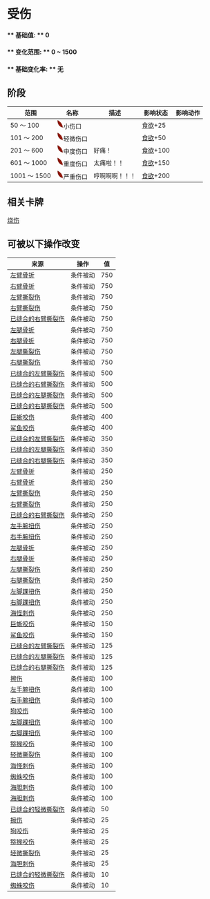 # 受伤  
#### ** 基础值: ** 0   
#### ** 变化范围: ** 0 ~ 1500  
#### ** 基础变化率: ** 无   
## 阶段  
范围  |  名称  |  描述  |  影响状态  |  影响动作  
----  |  ----  |  ----  |  ----  |  ----  
50 ～ 100  |  <img decoding="async" src="Sprite/Laceration.png" href="a.md" style="max-width:20px;max-height:20px;">小伤口  |    |  [食欲](Appetite.md)+25  |    
101 ～ 200  |  <img decoding="async" src="Sprite/Laceration.png" href="a.md" style="max-width:20px;max-height:20px;">轻微伤口  |    |  [食欲](Appetite.md)+50  |    
201 ～ 600  |  <img decoding="async" src="Sprite/Laceration.png" href="a.md" style="max-width:20px;max-height:20px;">中度伤口  |  好痛！  |  [食欲](Appetite.md)+100  |    
601 ～ 1000  |  <img decoding="async" src="Sprite/Laceration.png" href="a.md" style="max-width:20px;max-height:20px;">重度伤口  |  太痛啦！！  |  [食欲](Appetite.md)+150  |    
1001 ～ 1500  |  <img decoding="async" src="Sprite/Laceration.png" href="a.md" style="max-width:20px;max-height:20px;">严重伤口  |  哼啊啊啊！！！  |  [食欲](Appetite.md)+200  |    
## 相关卡牌  
[烧伤](Burns.md)  
## 可被以下操作改变  
来源  |  操作  |  值  
----  |  ----  |  ----  
[左臂骨折](W_ArmFractureL.md)  |  条件被动  |  750  
[右臂骨折](W_ArmFractureR.md)  |  条件被动  |  750  
[左臂撕裂伤](W_ArmLacerationL.md)  |  条件被动  |  750  
[右臂撕裂伤](W_ArmLacerationR.md)  |  条件被动  |  750  
[已缝合的右臂撕裂伤](W_ArmLacerationRStitched.md)  |  条件被动  |  750  
[左腿骨折](W_LegFractureL.md)  |  条件被动  |  750  
[右腿骨折](W_LegFractureR.md)  |  条件被动  |  750  
[左腿撕裂伤](W_LegLacerationL.md)  |  条件被动  |  750  
[右腿撕裂伤](W_LegLacerationR.md)  |  条件被动  |  750  
[已缝合的左臂撕裂伤](W_ArmLacerationLStitched.md)  |  条件被动  |  500  
[已缝合的右臂撕裂伤](W_ArmLacerationRStitched.md)  |  条件被动  |  500  
[已缝合的左腿撕裂伤](W_LegLacerationLStitched.md)  |  条件被动  |  500  
[已缝合的右腿撕裂伤](W_LegLacerationRStitched.md)  |  条件被动  |  500  
[巨蜥咬伤](W_MonitorBite.md)  |  条件被动  |  400  
[鲨鱼咬伤](W_SharkBite.md)  |  条件被动  |  400  
[已缝合的左臂撕裂伤](W_ArmLacerationLStitched.md)  |  条件被动  |  350  
[已缝合的左腿撕裂伤](W_LegLacerationLStitched.md)  |  条件被动  |  350  
[已缝合的右腿撕裂伤](W_LegLacerationRStitched.md)  |  条件被动  |  350  
[左臂骨折](W_ArmFractureL.md)  |  条件被动  |  250  
[右臂骨折](W_ArmFractureR.md)  |  条件被动  |  250  
[左臂撕裂伤](W_ArmLacerationL.md)  |  条件被动  |  250  
[右臂撕裂伤](W_ArmLacerationR.md)  |  条件被动  |  250  
[已缝合的右臂撕裂伤](W_ArmLacerationRStitched.md)  |  条件被动  |  250  
[左手腕扭伤](W_ArmSprainedL.md)  |  条件被动  |  250  
[右手腕扭伤](W_ArmSprainedR.md)  |  条件被动  |  250  
[左腿骨折](W_LegFractureL.md)  |  条件被动  |  250  
[右腿骨折](W_LegFractureR.md)  |  条件被动  |  250  
[左腿撕裂伤](W_LegLacerationL.md)  |  条件被动  |  250  
[右腿撕裂伤](W_LegLacerationR.md)  |  条件被动  |  250  
[左脚踝扭伤](W_LegSprainedL.md)  |  条件被动  |  250  
[右脚踝扭伤](W_LegSprainedR.md)  |  条件被动  |  250  
[海怪刺伤](W_SeahoundSting.md)  |  条件被动  |  250  
[巨蜥咬伤](W_MonitorBite.md)  |  条件被动  |  150  
[鲨鱼咬伤](W_SharkBite.md)  |  条件被动  |  150  
[已缝合的左臂撕裂伤](W_ArmLacerationLStitched.md)  |  条件被动  |  125  
[已缝合的左腿撕裂伤](W_LegLacerationLStitched.md)  |  条件被动  |  125  
[已缝合的右腿撕裂伤](W_LegLacerationRStitched.md)  |  条件被动  |  125  
[擦伤](W_Abrasion.md)  |  条件被动  |  100  
[左手腕扭伤](W_ArmSprainedL.md)  |  条件被动  |  100  
[右手腕扭伤](W_ArmSprainedR.md)  |  条件被动  |  100  
[狗咬伤](W_DogBite.md)  |  条件被动  |  100  
[左脚踝扭伤](W_LegSprainedL.md)  |  条件被动  |  100  
[右脚踝扭伤](W_LegSprainedR.md)  |  条件被动  |  100  
[猕猴咬伤](W_MacaqueBite.md)  |  条件被动  |  100  
[轻微撕裂伤](W_MinorLaceration.md)  |  条件被动  |  100  
[海怪刺伤](W_SeahoundSting.md)  |  条件被动  |  100  
[蜘蛛咬伤](W_SpiderBite.md)  |  条件被动  |  100  
[海胆刺伤](W_UrchinWound.md)  |  条件被动  |  100  
[海胆刺伤](W_UrchinWoundSpines.md)  |  条件被动  |  100  
[已缝合的轻微撕裂伤](W_MinorLacerationStitched.md)  |  条件被动  |  50  
[擦伤](W_Abrasion.md)  |  条件被动  |  25  
[狗咬伤](W_DogBite.md)  |  条件被动  |  25  
[猕猴咬伤](W_MacaqueBite.md)  |  条件被动  |  25  
[轻微撕裂伤](W_MinorLaceration.md)  |  条件被动  |  25  
[海胆刺伤](W_UrchinWound.md)  |  条件被动  |  25  
[已缝合的轻微撕裂伤](W_MinorLacerationStitched.md)  |  条件被动  |  10  
[蜘蛛咬伤](W_SpiderBite.md)  |  条件被动  |  10  


<script>document.title="受伤 - 卡牌生存百科 Card Survival Wiki";</script>